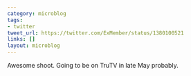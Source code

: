 ```yaml
---
category: microblog
tags:
- twitter
tweet_url: https://twitter.com/ExMember/status/1380100521
links: []
layout: microblog
---
```

Awesome shoot. Going to be on TruTV in late May probably.
